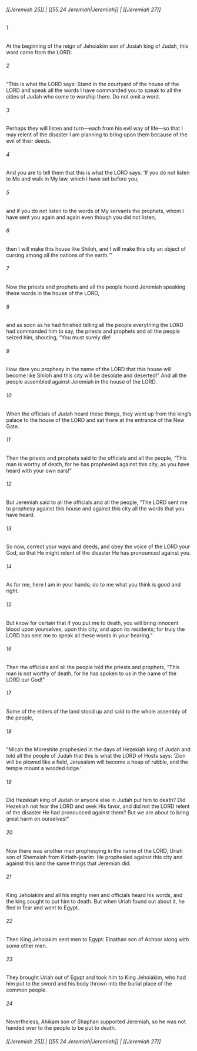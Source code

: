 
###### [[Jeremiah 25]] | [[55.24 Jeremiah|Jeremiah]] | [[Jeremiah 27]]

###### 1
At the beginning of the reign of Jehoiakim son of Josiah king of Judah, this word came from the LORD:
###### 2
“This is what the LORD says: Stand in the courtyard of the house of the LORD and speak all the words I have commanded you to speak to all the cities of Judah who come to worship there. Do not omit a word.
###### 3
Perhaps they will listen and turn—each from his evil way of life—so that I may relent of the disaster I am planning to bring upon them because of the evil of their deeds.
###### 4
And you are to tell them that this is what the LORD says: ‘If you do not listen to Me and walk in My law, which I have set before you,
###### 5
and if you do not listen to the words of My servants the prophets, whom I have sent you again and again even though you did not listen,
###### 6
then I will make this house like Shiloh, and I will make this city an object of cursing among all the nations of the earth.’”
###### 7
Now the priests and prophets and all the people heard Jeremiah speaking these words in the house of the LORD,
###### 8
and as soon as he had finished telling all the people everything the LORD had commanded him to say, the priests and prophets and all the people seized him, shouting, “You must surely die!
###### 9
How dare you prophesy in the name of the LORD that this house will become like Shiloh and this city will be desolate and deserted!” And all the people assembled against Jeremiah in the house of the LORD.
###### 10
When the officials of Judah heard these things, they went up from the king’s palace to the house of the LORD and sat there at the entrance of the New Gate.
###### 11
Then the priests and prophets said to the officials and all the people, “This man is worthy of death, for he has prophesied against this city, as you have heard with your own ears!”
###### 12
But Jeremiah said to all the officials and all the people, “The LORD sent me to prophesy against this house and against this city all the words that you have heard.
###### 13
So now, correct your ways and deeds, and obey the voice of the LORD your God, so that He might relent of the disaster He has pronounced against you.
###### 14
As for me, here I am in your hands; do to me what you think is good and right.
###### 15
But know for certain that if you put me to death, you will bring innocent blood upon yourselves, upon this city, and upon its residents; for truly the LORD has sent me to speak all these words in your hearing.”
###### 16
Then the officials and all the people told the priests and prophets, “This man is not worthy of death, for he has spoken to us in the name of the LORD our God!”
###### 17
Some of the elders of the land stood up and said to the whole assembly of the people,
###### 18
“Micah the Moreshite prophesied in the days of Hezekiah king of Judah and told all the people of Judah that this is what the LORD of Hosts says: ‘Zion will be plowed like a field, Jerusalem will become a heap of rubble, and the temple mount a wooded ridge.’
###### 19
Did Hezekiah king of Judah or anyone else in Judah put him to death? Did Hezekiah not fear the LORD and seek His favor, and did not the LORD relent of the disaster He had pronounced against them? But we are about to bring great harm on ourselves!”
###### 20
Now there was another man prophesying in the name of the LORD, Uriah son of Shemaiah from Kiriath-jearim. He prophesied against this city and against this land the same things that Jeremiah did.
###### 21
King Jehoiakim and all his mighty men and officials heard his words, and the king sought to put him to death. But when Uriah found out about it, he fled in fear and went to Egypt.
###### 22
Then King Jehoiakim sent men to Egypt: Elnathan son of Achbor along with some other men.
###### 23
They brought Uriah out of Egypt and took him to King Jehoiakim, who had him put to the sword and his body thrown into the burial place of the common people.
###### 24
Nevertheless, Ahikam son of Shaphan supported Jeremiah, so he was not handed over to the people to be put to death.

###### [[Jeremiah 25]] | [[55.24 Jeremiah|Jeremiah]] | [[Jeremiah 27]]
